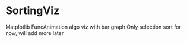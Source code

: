 # SortingViz
Matplotlib FuncAnimation algo viz with bar graph
Only selection sort for now, will add more later
